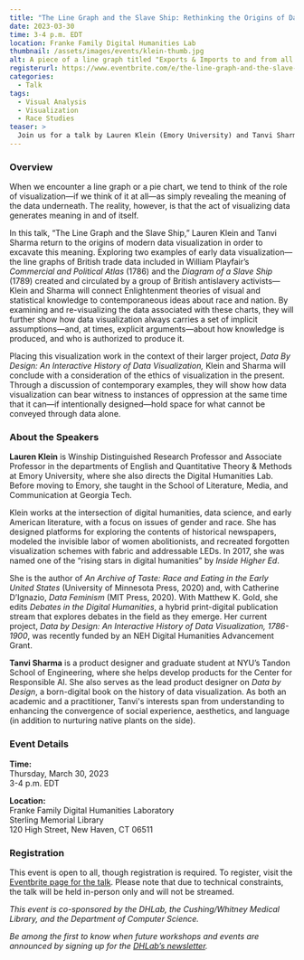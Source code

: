 ```yaml
---
title: "The Line Graph and the Slave Ship: Rethinking the Origins of Data Visualization"
date: 2023-03-30
time: 3-4 p.m. EDT
location: Franke Family Digital Humanities Lab
thumbnail: /assets/images/events/klein-thumb.jpg
alt: A piece of a line graph titled "Exports & Imports to and from all North-America." The x-axis shows dates from 1700 to 1800, and the y-axis shows financial costs from 0 to 6,000,000.
registerurl: https://www.eventbrite.com/e/the-line-graph-and-the-slave-ship-rethinking-the-origins-of-data-viz-tickets-570769746677
categories:
  - Talk
tags:
  - Visual Analysis
  - Visualization
  - Race Studies
teaser: >
  Join us for a talk by Lauren Klein (Emory University) and Tanvi Sharma (NYU) on the origins of modern data visualization, and what this history demonstrates about how knowledge is produced and who is allowed to produce it. 
---
```


### Overview
When we encounter a line graph or a pie chart, we tend to think of the role of visualization—if we think of it at all—as simply revealing the meaning of the data underneath. The reality, however, is that the act of visualizing data generates meaning in and of itself.  

In this talk, “The Line Graph and the Slave Ship,” Lauren Klein and Tanvi Sharma return to the origins of modern data visualization in order to excavate this meaning. Exploring two examples of early data visualization—the line graphs of British trade data included in William Playfair’s *Commercial and Political Atlas* (1786) and the *Diagram of a Slave Ship* (1789) created and circulated by a group of British antislavery activists—Klein and Sharma will connect Enlightenment theories of visual and statistical knowledge to contemporaneous ideas about race and nation. By examining and re-visualizing the data associated with these charts, they will further show how data visualization always carries a set of implicit assumptions—and, at times, explicit arguments—about how knowledge is produced, and who is authorized to produce it.  

Placing this visualization work in the context of their larger project, *Data By Design: An Interactive History of Data Visualization,* Klein and Sharma will conclude with a consideration of the ethics of visualization in the present. Through a discussion of contemporary examples, they will show how data visualization can bear witness to instances of oppression at the same time that it can—if intentionally designed—hold space for what cannot be conveyed through data alone.  

### About the Speakers
**Lauren Klein** is Winship Distinguished Research Professor and Associate Professor in the departments of English and Quantitative Theory & Methods at Emory University, where she also directs the Digital Humanities Lab. Before moving to Emory, she taught in the School of Literature, Media, and Communication at Georgia Tech.  

Klein works at the intersection of digital humanities, data science, and early American literature, with a focus on issues of gender and race. She has designed platforms for exploring the contents of historical newspapers, modeled the invisible labor of women abolitionists, and recreated forgotten visualization schemes with fabric and addressable LEDs. In 2017, she was named one of the “rising stars in digital humanities” by *Inside Higher Ed*.  

She is the author of *An Archive of Taste: Race and Eating in the Early United States* (University of Minnesota Press, 2020) and, with Catherine D’Ignazio, *Data Feminism* (MIT Press, 2020). With Matthew K. Gold, she edits *Debates in the Digital Humanities*, a hybrid print-digital publication stream that explores debates in the field as they emerge. Her current project, *Data by Design: An Interactive History of Data Visualization, 1786-1900*, was recently funded by an NEH Digital Humanities Advancement Grant.  

**Tanvi Sharma** is a product designer and graduate student at NYU’s Tandon School of Engineering, where she helps develop products for the Center for Responsible AI. She also serves as the lead product designer on *Data by Design*, a born-digital book on the history of data visualization. As both an academic and a practitioner, Tanvi's interests span from understanding to enhancing the convergence of social experience, aesthetics, and language (in addition to nurturing native plants on the side).  

### Event Details
**Time:**  
Thursday, March 30, 2023  
3-4 p.m. EDT  

**Location:**  
Franke Family Digital Humanities Laboratory  
Sterling Memorial Library  
120 High Street, New Haven, CT 06511  

### Registration
This event is open to all, though registration is required. To register, visit the <a href='https://www.eventbrite.com/e/the-line-graph-and-the-slave-ship-rethinking-the-origins-of-data-viz-tickets-570769746677' target='_blank'>Eventbrite page for the talk</a>. Please note that due to technical constraints, the talk will be held in-person only and will not be streamed.

*This event is co-sponsored by the DHLab, the Cushing/Whitney Medical Library, and the Department of Computer Science.*  

*Be among the first to know when future workshops and events are announced by signing up for the <a href='https://subscribe.yale.edu/browse?search=digital+humanities' target='_blank'>DHLab’s newsletter</a>.*
